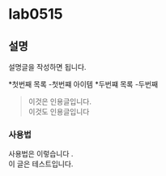 # lab0515

## 설명

설명글을 작성하면 됩니다.  

*첫번째 목록
-첫번쨰 아이템
*두번쨰 목록
-두번째 

>이것은 인용글입니다.  
이것도 인용글입니다

### 사용법
사용법은 이렇습니다
.  
이 글은 테스트입니다.
